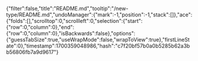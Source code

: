 {"filter":false,"title":"README.md","tooltip":"/new-type/README.md","undoManager":{"mark":-1,"position":-1,"stack":[]},"ace":{"folds":[],"scrolltop":0,"scrollleft":0,"selection":{"start":{"row":0,"column":0},"end":{"row":0,"column":0},"isBackwards":false},"options":{"guessTabSize":true,"useWrapMode":false,"wrapToView":true},"firstLineState":0},"timestamp":1700359048986,"hash":"c7f20bf57b0a0b5285b62a3bb56806fb7a9d9617"}